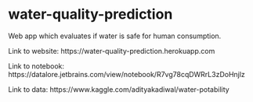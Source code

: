 # water-quality-prediction
Web app which evaluates if water is safe for human consumption.
<p>Link to website: https://water-quality-prediction.herokuapp.com </p>
<p>Link to notebook: https://datalore.jetbrains.com/view/notebook/R7vg78cqDWRrL3zDoHnjlz </p>
<p>Link to data: https://www.kaggle.com/adityakadiwal/water-potability <p/>
